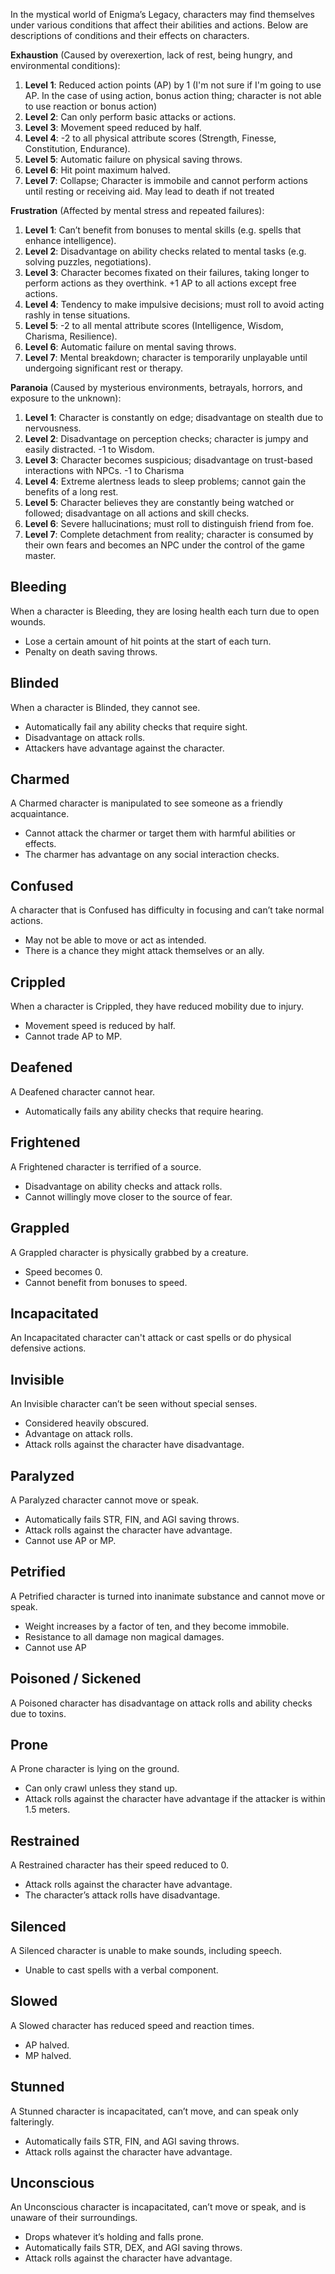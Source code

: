 In the mystical world of Enigma’s Legacy, characters may find themselves under various conditions that affect their abilities and actions. Below are descriptions of conditions and their effects on characters.

**Exhaustion** (Caused by overexertion, lack of rest, being hungry, and environmental conditions):

1.  **Level 1**: Reduced action points (AP) by 1 (I'm not sure if I'm going to use AP. In the case of using action, bonus action thing; character is not able to use reaction or bonus action)
2.  **Level 2**: Can only perform basic attacks or actions.
3.  **Level 3**: Movement speed reduced by half.
4.  **Level 4**: -2 to all physical attribute scores (Strength, Finesse, Constitution, Endurance).
5.  **Level 5**: Automatic failure on physical saving throws.
6.  **Level 6**: Hit point maximum halved.
7.  **Level 7**: Collapse; Character is immobile and cannot perform actions until resting or receiving aid. May lead to death if not treated

**Frustration** (Affected by mental stress and repeated failures):

1.  **Level 1**: Can’t benefit from bonuses to mental skills (e.g. spells that enhance intelligence).
2.  **Level 2**: Disadvantage on ability checks related to mental tasks (e.g. solving puzzles, negotiations).
3. **Level 3**: Character becomes fixated on their failures, taking longer to perform actions as they overthink. +1 AP to all actions except free actions.
4.  **Level 4**: Tendency to make impulsive decisions; must roll to avoid acting rashly in tense situations.
5.  **Level 5**: -2 to all mental attribute scores (Intelligence, Wisdom, Charisma, Resilience).
6.  **Level 6**: Automatic failure on mental saving throws.
7.  **Level 7**: Mental breakdown; character is temporarily unplayable until undergoing significant rest or therapy.

**Paranoia** (Caused by mysterious environments, betrayals, horrors, and exposure to the unknown):

1.  **Level 1**: Character is constantly on edge; disadvantage on stealth due to nervousness.
2.  **Level 2**: Disadvantage on perception checks; character is jumpy and easily distracted. -1 to Wisdom.
3. **Level 3**: Character becomes suspicious; disadvantage on trust-based interactions with NPCs. -1 to Charisma
5.  **Level 4**: Extreme alertness leads to sleep problems; cannot gain the benefits of a long rest.
6.  **Level 5**: Character believes they are constantly being watched or followed; disadvantage on all actions and skill checks.
7.  **Level 6**: Severe hallucinations; must roll to distinguish friend from foe.
8.  **Level 7**: Complete detachment from reality; character is consumed by their own fears and becomes an NPC under the control of the game master.



## Bleeding

When a character is Bleeding, they are losing health each turn due to open wounds.

- Lose a certain amount of hit points at the start of each turn.
- Penalty on death saving throws.

## Blinded

When a character is Blinded, they cannot see.

- Automatically fail any ability checks that require sight.
- Disadvantage on attack rolls.
- Attackers have advantage against the character.

## Charmed

A Charmed character is manipulated to see someone as a friendly acquaintance.

- Cannot attack the charmer or target them with harmful abilities or effects.
- The charmer has advantage on any social interaction checks.

## Confused

A character that is Confused has difficulty in focusing and can’t take normal actions.

- May not be able to move or act as intended.
- There is a chance they might attack themselves or an ally.

## Crippled

When a character is Crippled, they have reduced mobility due to injury.

- Movement speed is reduced by half.
- Cannot trade AP to MP.

## Deafened

A Deafened character cannot hear.

- Automatically fails any ability checks that require hearing.

## Frightened

A Frightened character is terrified of a source.

- Disadvantage on ability checks and attack rolls.
- Cannot willingly move closer to the source of fear.

## Grappled

A Grappled character is physically grabbed by a creature.

- Speed becomes 0.
- Cannot benefit from bonuses to speed.

## Incapacitated

An Incapacitated character can't attack or cast spells or do physical defensive actions.

## Invisible

An Invisible character can’t be seen without special senses.

- Considered heavily obscured.
- Advantage on attack rolls.
- Attack rolls against the character have disadvantage.

## Paralyzed

A Paralyzed character cannot move or speak.

- Automatically fails STR, FIN, and AGI saving throws.
- Attack rolls against the character have advantage.
- Cannot use AP or MP.

## Petrified

A Petrified character is turned into inanimate substance and cannot move or speak.

- Weight increases by a factor of ten, and they become immobile.
- Resistance to all damage non magical damages.
- Cannot use AP 

## Poisoned / Sickened

A Poisoned character has disadvantage on attack rolls and ability checks due to toxins.

## Prone

A Prone character is lying on the ground.

- Can only crawl unless they stand up.
- Attack rolls against the character have advantage if the attacker is within 1.5 meters.

## Restrained

A Restrained character has their speed reduced to 0.

- Attack rolls against the character have advantage.
- The character’s attack rolls have disadvantage.

## Silenced

A Silenced character is unable to make sounds, including speech.

- Unable to cast spells with a verbal component.

## Slowed

A Slowed character has reduced speed and reaction times.

- AP halved.
- MP halved.

## Stunned

A Stunned character is incapacitated, can’t move, and can speak only falteringly.

- Automatically fails STR, FIN, and AGI saving throws.
- Attack rolls against the character have advantage.

## Unconscious

An Unconscious character is incapacitated, can’t move or speak, and is unaware of their surroundings.

- Drops whatever it’s holding and falls prone.
- Automatically fails STR, DEX, and AGI saving throws.
- Attack rolls against the character have advantage.
